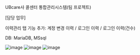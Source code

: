 UBcare사 콜센터 통합관리시스템(팀 프로젝트)

[담당 업무]

이력관리 탭 기능 추가: 계정 변경 이력 / 로그인 이력 / 로그인 이력(건수)

DB: MariaDB, MSsql

![image](https://github.com/SangminLee91/ims_ubcare/assets/122711330/d0a3cb79-884a-435b-93a8-812d18a8b79c)
![image](https://github.com/SangminLee91/ims_ubcare/assets/122711330/c0347d06-af87-421b-8169-5e33d81604ea)
![image](https://github.com/SangminLee91/ims_ubcare/assets/122711330/cf48f758-ec23-48d8-890d-0cc5303eb334)

